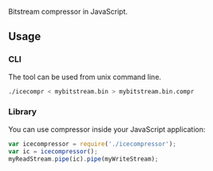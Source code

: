 Bitstream compressor in JavaScript.

## Usage

### CLI

The tool can be used from unix command line.

```sh
./icecompr < mybitstream.bin > mybitstream.bin.compr
```

### Library

You can use compressor inside your JavaScript application:

```js
var icecompressor = require('./icecompressor');
var ic = icecompressor();
myReadStream.pipe(ic).pipe(myWriteStream);
```
